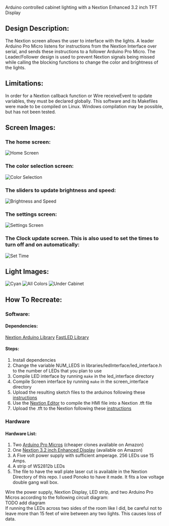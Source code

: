 Arduino controlled cabinet lighting with a Nextion Enhanced 3.2 inch TFT Display

## Design Description:

The Nextion screen allows the user to interface with the lights. A leader Arduino Pro Micro listens for instructions from the Nextion Interface over serial, and sends these instructions to a follower Arduino Pro Micro. The Leader/Follower design is used to prevent Nextion signals being missed while calling the blocking functions to change the color and brightness of the lights.

## Limitations:
In order for a Nextion callback function or Wire receiveEvent to update variables, they must be declared globally. This software and its Makefiles were made to be compiled on Linux. Windows compilation may be possible, but has not been tested.

## Screen Images:  
### The home screen:
![](images/home_screen.jpg "Home Screen")  
### The color selection screen:
![](images/color_screen.jpg "Color Selection")  
### The sliders to update brightness and speed:
![](images/bright_speed.jpg "Brightness and Speed")  
### The settings screen:
![](images/settings.jpg "Settings Screen")  
### The Clock update screen. This is also used to set the times to turn off and on automatically:
![](images/set_time.jpg "Set Time")  

## Light Images:
![](images/cyan.jpg "Cyan")
![](images/all_colors.jpg "All Colors")
![](images/under_cabinet.jpg "Under Cabinet")

## How To Recreate:
### Software:
#### Dependencies:
[Nextion Arduino Library](https://nextion.tech/resources/download/libraries/)
[FastLED Library](https://github.com/FastLED/FastLED/releases)

#### Steps:
1. Install dependencies
2. Change the variable NUM_LEDS in libraries/ledInterface/led_interface.h to the number of LEDs that you plan to use
3. Compile LED interface by running `make` in the led_interface directory
4. Compile Screen interface by running `make` in the screen_interface directory
5. Upload the resulting sketch files to the arduinos following these [instructions](https://www.dummies.com/computers/arduino/how-to-upload-a-sketch-to-an-arduino/)
6. Use the [Nextion Editor](https://nextion.tech/nextion-editor/) to compile the HMI file into a Nextion .tft file
7. Upload the .tft to the Nextion following these [instructions](https://nextion.tech/faq-items/using-nextion-microsd/)

### Hardware
#### Hardware List:
1. Two [Arduino Pro Micros](https://www.sparkfun.com/products/12640) (cheaper clones available on Amazon)
2. One [Nextion 3.2 inch Enhanced Display](https://nextion.tech/datasheets/nx4024k032/) (available on Amazon)
3. A Five volt power supply with sufficient amperage. 256 LEDs use 15 Amps.
4. A strip of WS2812b LEDs
5. The file to have the wall plate laser cut is available in the Nextion Directory of this repo. I used Ponoko to have it made. It fits a low voltage double gang wall box.

Wire the power supply, Nextion Display, LED strip, and two Arduino Pro Micros according to the following circuit diagram:  
TODO add diagram  
If running the LEDs across two sides of the room like I did, be careful not to leave more than 15 feet of wire between any two lights. This causes loss of data.
